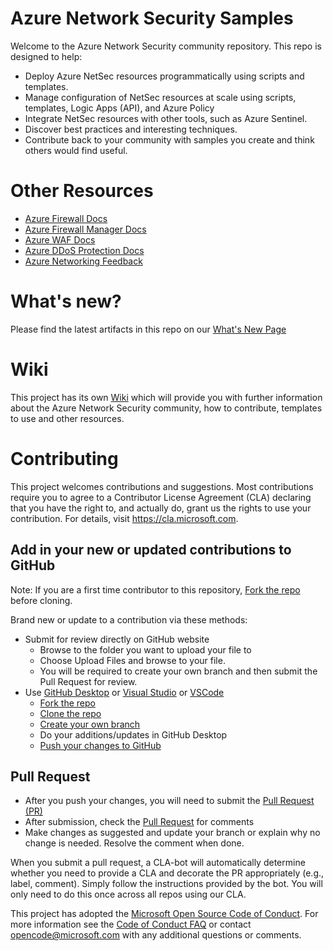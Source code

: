 # Azure Network Security Samples

Welcome to the Azure Network Security community repository. This repo is designed to help:
- Deploy Azure NetSec resources programmatically using scripts and templates.
- Manage configuration of NetSec resources at scale using scripts, templates, Logic Apps (API), and Azure Policy
- Integrate NetSec resources with other tools, such as Azure Sentinel.
- Discover best practices and interesting techniques.
- Contribute back to your community with samples you create and think others would find useful.

# Other Resources

- [Azure Firewall Docs](https://docs.microsoft.com/en-us/azure/firewall/)
- [Azure Firewall Manager Docs](https://docs.microsoft.com/en-us/azure/firewall-manager/)
- [Azure WAF Docs](https://docs.microsoft.com/en-us/azure/web-application-firewall/)
- [Azure DDoS Protection Docs](https://docs.microsoft.com/en-us/azure/virtual-network/ddos-protection-overview)
- [Azure Networking Feedback](https://feedback.azure.com/forums/217313-networking)

# What's new?
Please find the latest artifacts in this repo on our [What's New Page](https://github.com/Azure/Azure-Network-Security/wiki/What's-New)

# Wiki
This project has its own [Wiki](https://github.com/Azure/Azure-Network-Security/wiki) which will provide you with further information about the Azure Network Security community, how to contribute, templates to use and other resources.

# Contributing

This project welcomes contributions and suggestions.  Most contributions require you to agree to a
Contributor License Agreement (CLA) declaring that you have the right to, and actually do, grant us
the rights to use your contribution. For details, visit https://cla.microsoft.com.

## Add in your new or updated contributions to GitHub
Note: If you are a first time contributor to this repository, [Fork the repo](https://docs.github.com/github/getting-started-with-github/fork-a-repo) before cloning. 

Brand new or update to a contribution via these methods:
* Submit for review directly on GitHub website 
    * Browse to the folder you want to upload your file to
    * Choose Upload Files and browse to your file. 
    * You will be required to create your own branch and then submit the Pull Request for review.
* Use [GitHub Desktop](https://help.github.com/en/desktop/getting-started-with-github-desktop) or [Visual Studio](https://visualstudio.microsoft.com/vs/) or [VSCode](https://code.visualstudio.com/?wt.mc_id=DX_841432)
    * [Fork the repo](https://docs.github.com/github/getting-started-with-github/fork-a-repo)  
    * [Clone the repo](https://help.github.com/en/github/creating-cloning-and-archiving-repositories/cloning-a-repository)
    * [Create your own branch](https://help.github.com/en/desktop/contributing-to-projects/creating-a-branch-for-your-work)
    * Do your additions/updates in GitHub Desktop 
    * [Push your changes to GitHub](https://help.github.com/en/github/using-git/pushing-commits-to-a-remote-repository)

## Pull Request
* After you push your changes, you will need to submit the [Pull Request (PR)](https://help.github.com/en/github/collaborating-with-issues-and-pull-requests/about-pull-requests)
* After submission, check the [Pull Request](https://github.com/Azure/Azure-Network-Security/pulls) for comments
* Make changes as suggested and update your branch or explain why no change is needed. Resolve the comment when done.

When you submit a pull request, a CLA-bot will automatically determine whether you need to provide
a CLA and decorate the PR appropriately (e.g., label, comment). Simply follow the instructions
provided by the bot. You will only need to do this once across all repos using our CLA.

This project has adopted the [Microsoft Open Source Code of Conduct](https://opensource.microsoft.com/codeofconduct/).
For more information see the [Code of Conduct FAQ](https://opensource.microsoft.com/codeofconduct/faq/) or
contact [opencode@microsoft.com](mailto:opencode@microsoft.com) with any additional questions or comments.